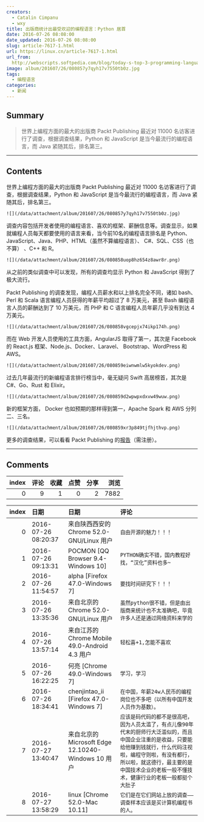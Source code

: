 ```yaml
---
creators:
  - Catalin Cimpanu
  - wxy
title: 出版商统计出最受欢迎的编程语言：Python 居首
date: 2016-07-26 08:08:00
date_updated: 2016-07-26 08:08:00
slug: article-7617-1.html
url: https://linux.cn/article-7617-1.html
url_from: 
  http://webscripts.softpedia.com/blog/today-s-top-3-programming-languages-javascript-python-java-506596.shtml
image: album/201607/26/080857y7qyh17v7550tb0z.jpg
tags:
  - 编程语言
categories:
  - 新闻
---
```


## Summary

> 世界上编程方面的最大的出版商 Packt Publishing 最近对 11000 名访客进行了调查，根据调查结果，Python 和 JavaScript 是当今最流行的编程语言，而 Java 紧随其后，排名第三。

***

<!-- more -->

## Contents

世界上编程方面的最大的出版商 Packt Publishing 最近对 11000 名访客进行了调查，根据调查结果，Python 和 JavaScript 是当今最流行的编程语言，而 Java 紧随其后，排名第三。

`![](/data/attachment/album/201607/26/080857y7qyh17v7550tb0z.jpg)`

调查内容包括开发者使用的编程语言、喜欢的框架、薪酬信息等。调查显示，如果就编程人员每天都要使用的语言来看，当今前10名的编程语言排名是 Python、JavaScript、Java、PHP、HTML（虽然不算编程语言）、 C#、SQL、CSS（也不算） 、C++ 和 R。

`![](/data/attachment/album/201607/26/080858uop8hz654z8awr8r.png)`

从之前的类似调查中可以发现，所有的调查均显示 Python 和 JavaScript 得到了极大流行。

Packt Publishing 的调查发现，编程人员薪水和以上排名完全不同，诸如 bash、Perl 和 Scala 语言编程人员获得的年薪平均超过了 8 万美元，甚至 Bash 编程语言人员的薪酬达到了 10 万美元，而 PHP 和 C 语言编程人员年薪几乎没有到达 4 万美元。

`![](/data/attachment/album/201607/26/080858vgcepjx74ikp174h.png)`

而在 Web 开发人员使用的工具方面，AngularJS 取得了第一，其次是 Facebook 的 React.js 框架、Node.js、Docker、Laravel、 Bootstrap、WordPress 和 AWS。

`![](/data/attachment/album/201607/26/080859eiwnwmlw5kyokdev.png)`

过去几年最流行的新编程语言排行榜当中，毫无疑问 Swift 高居榜首，其次是 C#、Go、Rust 和 Elixir。

`![](/data/attachment/album/201607/26/080859d2wpwpxdxvw49wuw.png)`

新的框架方面， Docker 也如预期的那样得到第一，Apache Spark 和 AWS 分列二、三名。

`![](/data/attachment/album/201607/26/080859xr3p849tjfhjthvp.png)`

更多的调查结果，可以看看 Packt Publishing 的[报告](https://www.packtpub.com/skill-up-2016)（需注册）。

***

## Comments


|   index |   评论 |   收藏 |   点赞 |   分享 |   浏览 |
|--------:|-------:|-------:|-------:|-------:|-------:|
|       0 |      9 |      1 |      0 |      2 |   7882 |

|   index | 日期                | 日期                                               | 评论                                                                                                                                                                                                                                                                 |
|--------:|:--------------------|:---------------------------------------------------|:---------------------------------------------------------------------------------------------------------------------------------------------------------------------------------------------------------------------------------------------------------------------|
|       0 | 2016-07-26 08:20:37 | 来自陕西西安的 Chrome 52.0-GNU/Linux 用户          | `自由开源的魅力！！！`                                                                                                                                                                                                                                               |
|       1 | 2016-07-26 09:13:31 | POCMON [QQ Browser 9.4-Windows 10]                 | `PYTHON确实不错，国内教程好找，“汉化”资料也多~`                                                                                                                                                                                                                      |
|       2 | 2016-07-26 11:54:57 | alpha [Firefox 47.0-Windows 7]                     | `要找时间研究下！！！`                                                                                                                                                                                                                                               |
|       3 | 2016-07-26 13:35:36 | 来自北京的 Chrome 52.0-GNU/Linux 用户              | `虽然python很不错，但是由出版商来统计也不太准确吧，毕竟许多人还是通过网络资料来学的`                                                                                                                                                                                 |
|       4 | 2016-07-26 13:57:14 | 来自江苏的 Chrome Mobile 49.0-Android 4.3 用户     | `轻松喜+1,怎能不喜欢`                                                                                                                                                                                                                                                |
|       5 | 2016-07-26 16:22:25 | 何亮 [Chrome 49.0-Windows 7]                       | `学习，学习`                                                                                                                                                                                                                                                         |
|       6 | 2016-07-26 18:34:41 | chenjintao_ii [Firefox 47.0-Windows 7]             | `在中国，年薪24w人民币的编程岗位也不多吧（以所有中国开发人员作为基数）。`                                                                                                                                                                                            |
|       7 | 2016-07-27 13:40:47 | 来自北京的 Microsoft Edge 12.10240-Windows 10 用户 | `应该是码代码的都不是很高吧，因为人员太滥了，有点儿像90年代末的厨师行大泛滥似的，而且中国企业注重的是收益，只要能给他赚到钱就行，什么代码注视啦，编程守则啦，有没有都行，所以啦，就这德行，最主要的是中国技术企业的老板一般不懂技术，健康行业的老板一般都挺个大肚子` |
|       8 | 2016-07-27 13:58:29 | linux [Chrome 52.0-Mac 10.11]                      | `它们是在它们网站上放的调查——调查样本应该是买计算机编程书的人。`                                                                                                                                                                                                     |

